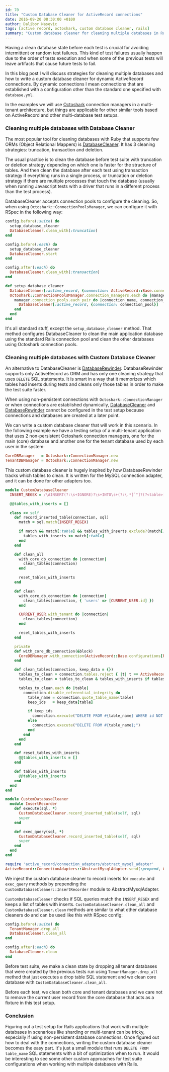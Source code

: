 ```yaml
---
id: 70
title: "Custom Database Cleaner for ActiveRecord connections"
date: 2016-09-20 08:30:00 +0100
author: Dalibor Nasevic
tags: [active record, octoshark, custom database cleaner, rails]
summary: "Custom database cleaner for cleaning multiple databases in Rails applications when using dynamic ActiveRecord connections."
---
```


Having a clean database state before each test is crucial for avoiding intermittent or random test failures. This kind of test failures usually happen due to the order of tests execution and when some of the previous tests will leave artifacts that cause future tests to fail.

In this blog post I will discuss strategies for cleaning multiple databases and how to write a custom database cleaner for dynamic ActiveRecord connections. By dynamic connections I mean connections that are established with a configuration other than the standard one specified with `database.yml`.

In the examples we will use [Octoshark](/posts/69-managing-activerecord-connections-with-octoshark) connection managers in a multi-tenant architecture, but things are applicable for other similar tools based on ActiveRecord and other multi-database test setups.


### Cleaning multiple databases with Database Cleaner

The most popular tool for cleaning databases with Ruby that supports few ORMs (Object Relational Mappers) is [DatabaseCleaner](https://github.com/DatabaseCleaner/database_cleaner). It has 3 cleaning strategies: truncation, transaction and deletion.

The usual practice is to clean the database before test suite with truncation or deletion strategy depending on which one is faster for the structure of tables. And then clean the database after each test using transaction strategy if everything runs in a single process, or truncation or deletion strategy if there are multiple processes that touch the database (usually when running Javascript tests with a driver that runs in a different process than the test process).

DatabaseCleaner accepts connection pools to configure the cleaning. So, when using `Octoshark::ConnectionPoolsManager`, we can configure it with RSpec in the following way:


```ruby
config.before(:suite) do
  setup_database_cleaner
  DatabaseCleaner.clean_with(:truncation)
end

config.before(:each) do
  setup_database_cleaner
  DatabaseCleaner.start
end

config.after(:each) do
  DatabaseCleaner.clean_with(:transaction)
end

def setup_database_cleaner
  DatabaseCleaner[:active_record, {connection: ActiveRecord::Base.connection_pool}]
  Octoshark::ConnectionPoolsManager.connection_managers.each do |manager|
    manager.connection_pools.each_pair do |connection_name, connection_pool|
      DatabaseCleaner[:active_record, {connection: connection_pool}]
    end
  end
end
```

It's all standard stuff, except the `setup_database_cleaner` method. That method configures DatabaseCleaner to clean the main application database using the standard Rails connection pool and clean the other databases using Octoshark connection pools.


### Cleaning multiple databases with Custom Database Cleaner

An alternative to DatabaseCleaner is [DatabaseRewinder](https://github.com/amatsuda/database_rewinder). DatabaseRewinder supports only ActiveRecord as ORM and has only one cleaning strategy that uses `DELETE` SQL statements. It is smart in a way that it memorizes which tables had inserts during tests and cleans only those tables in order to make the test suite faster.

When using non-persistent connections with `Octoshark::ConnectionManager` or when connections are established dynamically, [DatabaseCleaner](https://github.com/DatabaseCleaner/database_cleaner/blob/master/lib/database_cleaner/active_record/base.rb#L17) and [DatabaseRewinder](https://github.com/amatsuda/database_rewinder/blob/4d3d6da5bcefe21edfe01615449858c98e283f50/lib/database_rewinder.rb#L15) cannot be configured in the test setup because connections and databases are created at a later point.

We can write a custom database cleaner that will work in this scenario. In the following example we have a testing setup of a multi-tenant application that uses 2 non-persistent Octoshark connection managers, one for the main (core) database and another one for the tenant database used by each user in the system:

```ruby
CoreDBManager   = Octoshark::ConnectionManager.new
TenantDBManager = Octoshark::ConnectionManager.new
```

This custom database cleaner is hugely inspired by how DatabaseRewinder tracks which tables to clean. It is written for the MySQL connection adapter, and it can be done for other adapters too.

```ruby
module CustomDatabaseCleaner
  INSERT_REGEX = /\AINSERT(?:\s+IGNORE)?\s+INTO\s+(?:\.*[`"]?(?<table>[^.\s`"]+)[`"]?)*/i

  @@tables_with_inserts = []

  class << self
    def record_inserted_table(connection, sql)
      match = sql.match(INSERT_REGEX)

      if match && match[:table] && tables_with_inserts.exclude?(match[:table])
        tables_with_inserts << match[:table]
      end
    end

    def clean_all
      with_core_db_connection do |connection|
        clean_tables(connection)
      end

      reset_tables_with_inserts
    end

    def clean
      with_core_db_connection do |connection|
        clean_tables(connection, { 'users' => [CURRENT_USER.id] })
      end

      CURRENT_USER.with_tenant do |connection|
        clean_tables(connection)
      end

      reset_tables_with_inserts
    end

    private
    def with_core_db_connection(&block)
      CoreDBManager.with_connection(ActiveRecord::Base.configurations[Rails.env].symbolize_keys, &block)
    end

    def clean_tables(connection, keep_data = {})
      tables_to_clean = connection.tables.reject { |t| t == ActiveRecord::Migrator.schema_migrations_table_name }
      tables_to_clean = tables_to_clean & tables_with_inserts if tables_with_inserts.present?

      tables_to_clean.each do |table|
        connection.disable_referential_integrity do
          table_name = connection.quote_table_name(table)
          keep_ids   = keep_data[table]

          if keep_ids
            connection.execute("DELETE FROM #{table_name} WHERE id NOT IN (#{keep_ids.join(',')});")
          else
            connection.execute("DELETE FROM #{table_name};")
          end
        end
      end
    end

    def reset_tables_with_inserts
      @@tables_with_inserts = []
    end

    def tables_with_inserts
      @@tables_with_inserts
    end
  end
end

module CustomDatabaseCleaner
  module InsertRecorder
    def execute(sql, *)
      CustomDatabaseCleaner.record_inserted_table(self, sql)
      super
    end

    def exec_query(sql, *)
      CustomDatabaseCleaner.record_inserted_table(self, sql)
      super
    end
  end
end

require 'active_record/connection_adapters/abstract_mysql_adapter'
ActiveRecord::ConnectionAdapters::AbstractMysqlAdapter.send(:prepend, CustomDatabaseCleaner::InsertRecorder)
```

We inject the custom database cleaner to record inserts for `execute` and `exec_query` methods by prepending the `CustomDatabaseCleaner::InsertRecorder` module to AbstractMysqlAdapter.

`CustomDatabaseCleaner` checks if SQL queries match the `INSERT_REGEX` and keeps a list of tables with inserts. `CustomDatabaseCleaner.clean_all` and `CustomDatabaseCleaner.clean` methods are similar to what other database cleaners do and can be used like this with RSpec config:


```ruby
config.before(:suite) do
  TenantManager.drop_all
  DatabaseCleaner.clean_all
end

config.after(:each) do
  DatabaseCleaner.clean
end
```

Before test suite, we make a clean state by dropping all tenant databases that were created by the previous tests run using `TenantManager.drop_all` method that just executes a drop table SQL statement and we clean core database with `CustomDatabaseCleaner.clean_all`.

Before each test, we clean both core and tenant databases and we care not to remove the current user record from the core database that acts as a fixture in this test setup.


### Conclusion

Figuring out a test setup for Rails applications that work with multiple databases in scenarious like sharding or multi-tenant can be tricky, especially if using non-persistent database connections. Once figured out how to deal with the connections, writing the custom database cleaner becomes the easy part. It's just a small module that runs `DELETE FROM table_name` SQL statements with a bit of optimization when to run. It would be interesting to see some other custom approaches for test suite configurations when working with multiple databases with Rails.
